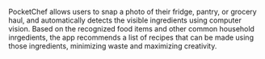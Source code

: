 PocketChef allows users to snap a photo of their fridge, pantry, or grocery haul, and automatically detects the visible ingredients using computer vision. Based on the recognized food items and other common household inrgedients, the app recommends a list of recipes that can be made using those ingredients, minimizing waste and maximizing creativity.
